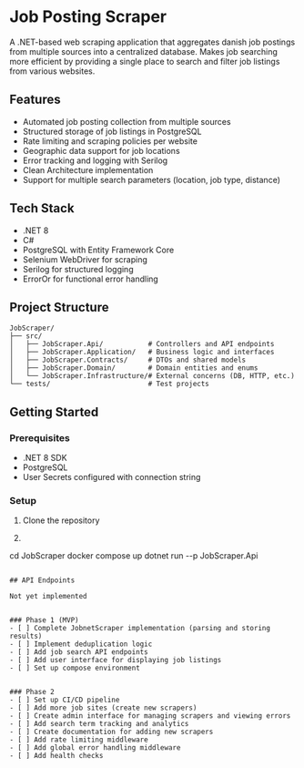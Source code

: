 # Job Posting Scraper

A .NET-based web scraping application that aggregates danish job postings from multiple sources into a centralized database. Makes job searching more efficient by providing a single place to search and filter job listings from various websites.

## Features

- Automated job posting collection from multiple sources
- Structured storage of job listings in PostgreSQL
- Rate limiting and scraping policies per website
- Geographic data support for job locations
- Error tracking and logging with Serilog
- Clean Architecture implementation
- Support for multiple search parameters (location, job type, distance)

## Tech Stack

- .NET 8
- C#
- PostgreSQL with Entity Framework Core
- Selenium WebDriver for scraping
- Serilog for structured logging
- ErrorOr for functional error handling

## Project Structure

```
JobScraper/
├── src/
│   ├── JobScraper.Api/           # Controllers and API endpoints
│   ├── JobScraper.Application/   # Business logic and interfaces
│   ├── JobScraper.Contracts/     # DTOs and shared models
│   ├── JobScraper.Domain/        # Domain entities and enums
│   └── JobScraper.Infrastructure/# External concerns (DB, HTTP, etc.)
└── tests/                        # Test projects
```

## Getting Started

### Prerequisites

- .NET 8 SDK
- PostgreSQL
- User Secrets configured with connection string

### Setup


1. Clone the repository
2. ```bash 
cd JobScraper
docker compose up
dotnet run --p JobScraper.Api
```

## API Endpoints

Not yet implemented


### Phase 1 (MVP)
- [ ] Complete JobnetScraper implementation (parsing and storing results)
- [ ] Implement deduplication logic
- [ ] Add job search API endpoints
- [ ] Add user interface for displaying job listings
- [ ] Set up compose environment


### Phase 2
- [ ] Set up CI/CD pipeline
- [ ] Add more job sites (create new scrapers)
- [ ] Create admin interface for managing scrapers and viewing errors
- [ ] Add search term tracking and analytics
- [ ] Create documentation for adding new scrapers
- [ ] Add rate limiting middleware
- [ ] Add global error handling middleware
- [ ] Add health checks


